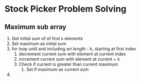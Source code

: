# Stock Picker Problem Solving

## Maximum sub array

1. Get initial sum of of first `k` elements
2. Set maximum as initial sum
3. for loop until and including arr.length - k, starting at first index
   1. decrement current sum with element at current index
   2. increment current sum with element at current + k
   3. Check if current is greater than current maximum
      1. Set if maximum as current sum
4. 
